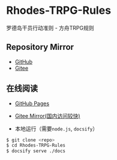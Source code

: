 # Rhodes-TRPG-Rules
罗德岛干员行动准则 - 方舟TRPG规则

## Repository Mirror

- [GitHub](https://github.com/nemo1166/Rhodes-TRPG-Rules)
- [Gitee](https://gitee.com/nemo1166/Rhodes-TRPG-Rules)

## 在线阅读

- [GitHub Pages](https://nemo1166.github.io/Rhodes-TRPG-Rules/)

- [Gitee Mirror(国内访问较快)](https://nemo1166.gitee.io/rhodes-trpg-rules/)

- 本地运行（需要`node.js`, `docsify`）

```bash
$ git clone <repo>
$ cd Rhodes-TRPG-Rules
$ docsify serve ./docs
```



